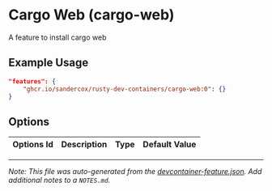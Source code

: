 
# Cargo Web (cargo-web)

A feature to install cargo web

## Example Usage

```json
"features": {
    "ghcr.io/sandercox/rusty-dev-containers/cargo-web:0": {}
}
```

## Options

| Options Id | Description | Type | Default Value |
|-----|-----|-----|-----|




---

_Note: This file was auto-generated from the [devcontainer-feature.json](https://github.com/sandercox/rusty-dev-containers/blob/main/src/cargo-web/devcontainer-feature.json).  Add additional notes to a `NOTES.md`._
